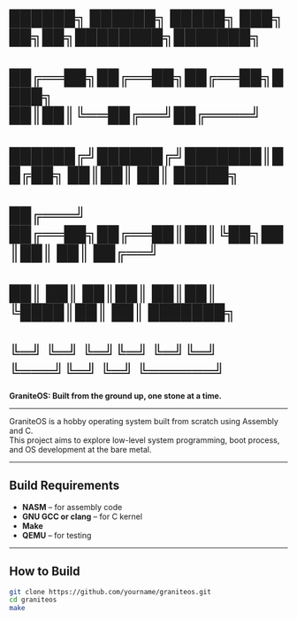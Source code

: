 # ██████╗ ██████╗  █████╗ ███╗   ██╗██╗████████╗███████╗
# ██╔══██╗██╔══██╗██╔══██╗████╗  ██║██║╚══██╔══╝██╔════╝
# ██████╔╝██████╔╝███████║██╔██╗ ██║██║   ██║   █████╗  
# ██╔═══╝ ██╔══██╗██╔══██║██║╚██╗██║██║   ██║   ██╔══╝  
# ██║     ██║  ██║██║  ██║██║ ╚████║██║   ██║   ███████╗
# ╚═╝     ╚═╝  ╚═╝╚═╝  ╚═╝╚═╝  ╚═══╝╚═╝   ╚═╝   ╚══════╝

**GraniteOS: Built from the ground up, one stone at a time.**

---

GraniteOS is a hobby operating system built from scratch using Assembly and C.  
This project aims to explore low-level system programming, boot process, and OS development at the bare metal.

---

## Build Requirements

- **NASM** – for assembly code
- **GNU GCC or clang** – for C kernel
- **Make**
- **QEMU** – for testing

---

## How to Build

```bash
git clone https://github.com/yourname/graniteos.git
cd graniteos
make
